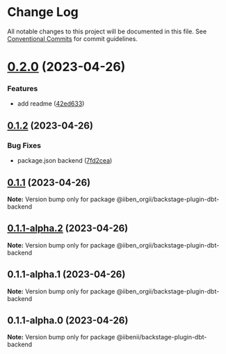 # Change Log

All notable changes to this project will be documented in this file.
See [Conventional Commits](https://conventionalcommits.org) for commit guidelines.

# [0.2.0](https://github.com/IIBenII/backstage-plugin-dbt/compare/v0.1.2...v0.2.0) (2023-04-26)

### Features

- add readme ([42ed633](https://github.com/IIBenII/backstage-plugin-dbt/commit/42ed63382710b1b7b7d6dc571ec136013b5e80e8))

## [0.1.2](https://github.com/IIBenII/backstage-plugin-dbt/compare/v0.1.1...v0.1.2) (2023-04-26)

### Bug Fixes

- package.json backend ([7fd2cea](https://github.com/IIBenII/backstage-plugin-dbt/commit/7fd2cea42b144cf592df21e9b830ffdc8fdba201))

## [0.1.1](https://github.com/IIBenII/backstage-plugin-dbt/compare/v0.1.1-alpha.2...v0.1.1) (2023-04-26)

**Note:** Version bump only for package @iiben_orgii/backstage-plugin-dbt-backend

## [0.1.1-alpha.2](https://github.com/IIBenII/backstage-plugin-dbt/compare/v0.1.1-alpha.1...v0.1.1-alpha.2) (2023-04-26)

**Note:** Version bump only for package @iiben_orgii/backstage-plugin-dbt-backend

## 0.1.1-alpha.1 (2023-04-26)

**Note:** Version bump only for package @iiben_orgii/backstage-plugin-dbt-backend

## 0.1.1-alpha.0 (2023-04-26)

**Note:** Version bump only for package @iibenii/backstage-plugin-dbt-backend
